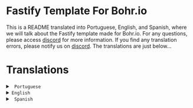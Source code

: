 # Fastify Template For Bohr.io

This is a README translated into Portuguese, English, and Spanish, where we will talk about the Fastify template made for Bohr.io. For any questions, please access [discord](https://discord.com/invite/p3hhfGg2Uy) for more information. If you find any translation errors, please notify us on [discord](https://discord.com/invite/p3hhfGg2Uy). The translations are just below...

# Translations

<details>
<summary>
  <code> Portuguese</code>
</summary>

# O que é o Fastify?

O Fastify é um framework web focado em proporcionar uma melhor qualidade e experiência aos desenvolvedores com o mínimo de sobrecarga. O Fastify foi inspirado em Hapi, Express e outros. Caso queira saber mais sobre o fastify, recomendo consultar a [documentação](https://fastify.dev/docs/latest/) para saber de mais detalhes sobre esse framework.

## Para que serve este template?

Neste projeto, você encontrará um modelo criado para oferecer aos desenvolvedores uma base para iniciar o desenvolvimento de suas aplicações com o Fastify no Bohr.io. Pensando em atender às necessidades desses desenvolvedores, este template foi iniciado. No entanto, este template pode sofrer alterações em futuras atualizações.

## Como iniciar o projeto?

Comece a inicialização do seu projeto a partir daqui...

Ao desenvolver, recomendamos que você utilize o seguinte comando:

```sh
cd ./api/core && npm run dev
```

Para construir o arquivo principal, onde todos os builds serão armazenados, digite o seguinte comando:

```sh
cd ./api/core && npm run build
```

Observação: Este arquivo será armazenado na pasta `./dist/serve.js`.

Para iniciar o projeto, utilize o seguinte comando:

```sh
cd ./api/core && npm run start
```

## Como funcionam as Rotas neste projeto

No Bohr.io, já está definida uma rota padrão para as APIs, que é `/api`. Atualmente, não é possível modificar a rota padrão das APIs implementadas no Bohr.io, portanto, tudo começa na rota `/api` - esta é a sua rota principal.

Observação: Se você definiu o código desta maneira...

```ts
app.get('/api', (request: FastifyRequest, reply: FastifyReply) => {
  return { Exemplo: "Olá, mundo!" }
})
```

A rota será `/api/api`, como mencionado anteriormente, a rota principal é `/api`, então neste modelo, seria mais adequado usar `/` em vez de `/api`.

Feito para o [Bohr.io](https://bohr.io)
</details>

<details>
<summary>
  <code>English</code>
</summary>

# What is Fastify?

Fastify is a web framework focused on providing a better quality and experience for developers with minimal overhead. Fastify was inspired by Hapi, Express, and others. If you want to learn more about Fastify, I recommend checking out the [documentation](https://fastify.dev/docs/latest/) for more details about this framework.

## What is the purpose of this template?

In this project, you will find a template created to give developers a foundation to start their application development with Fastify on Bohr.io. With the aim of meeting the needs of these developers, this template was initiated. However, this template may undergo changes in future updates.

## How to start the project?

Begin the initialization of your project from here...

When developing, we recommend using the following command:

```sh
cd ./api/core && npm run dev
```

To build the main file where all builds will be stored, enter the following command:

```sh
cd ./api/core && npm run build
```

Note: This file will be stored in the `./dist/serve.js` folder.

To start the project, use the following command:

```sh
cd ./api/core && npm run start
```

## How do routes work in this project?

In Bohr.io, a default route for APIs is already defined, which is `/api`. Currently, it is not possible to modify the default route of APIs implemented on Bohr.io, so everything starts at the `/api` route - this is your main route.

Note: If you have defined the code like this...

```ts
app.get('/api', (request: FastifyRequest, reply: FastifyReply) => {
  return { Example: "Hello, world!" }
})
```

The route will be `/api/api`, as mentioned earlier, the main route is `/api`, so in this template, it would be more appropriate to use `/` instead of `/api`.

Made for [Bohr.io](https://bohr.io)
</summary>
</details>

<details>
<summary>
  <code> Spanish </code>
</summary>

# ¿Qué es Fastify?

Fastify es un marco web enfocado en proporcionar una mejor calidad y experiencia para los desarrolladores con una sobrecarga mínima. Fastify se inspiró en Hapi, Express y otros. Si deseas obtener más información sobre Fastify, te recomiendo consultar la [documentación](https://fastify.dev/docs/latest/) para obtener más detalles sobre este marco.

## ¿Cuál es el propósito de esta plantilla?

En este proyecto, encontrarás una plantilla creada para brindar a los desarrolladores una base para comenzar el desarrollo de sus aplicaciones con Fastify en Bohr.io. Con el objetivo de satisfacer las necesidades de estos desarrolladores, se inició esta plantilla. Sin embargo, esta plantilla puede sufrir cambios en futuras actualizaciones.

## ¿Cómo iniciar el proyecto?

Comienza la inicialización de tu proyecto desde aquí...

Al desarrollar, recomendamos usar el siguiente comando:

```sh
cd ./api/core && npm run dev
```

Para construir el archivo principal donde se almacenarán todas las compilaciones, ingresa el siguiente comando:

```sh
cd ./api/core && npm run build
```

Nota: Este archivo se almacenará en la carpeta `./dist/serve.js`.

Para iniciar el proyecto, utiliza el siguiente comando:

```sh
cd ./api/core && npm run start
```

## ¿Cómo funcionan las rutas en este proyecto?

En Bohr.io, ya se ha definido una ruta predeterminada para las API, que es `/api`. Actualmente, no es posible modificar la ruta predeterminada de las API implementadas en Bohr.io, por lo que todo comienza en la ruta `/api`, que es tu ruta principal.

Nota: Si has definido el código de esta manera...

```ts
app.get('/api', (solicitud: FastifyRequest, respuesta: FastifyReply) => {
  return { Ejemplo: "¡Hola, mundo!" }
})
```

La ruta será `/api/api`, como se mencionó anteriormente, la ruta principal es `/api`, por lo que en esta plantilla sería más apropiado usar `/` en lugar de `/api`.

Hecho para [Bohr.io](https://bohr.io).

</details>
